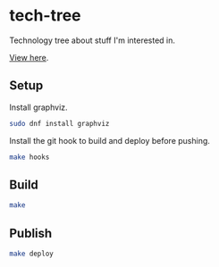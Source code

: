 # tech-tree

Technology tree about stuff I'm interested in.

[View here](https://dmarti.github.io/tech-tree/).


## Setup

Install graphviz.

```sh
sudo dnf install graphviz
```

Install the git hook to build and deploy before pushing.

```sh
make hooks
```


## Build

```sh
make
```

## Publish

```sh
make deploy
```
